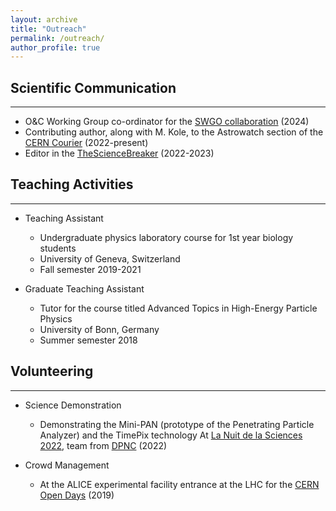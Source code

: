 ```yaml
---
layout: archive
title: "Outreach"
permalink: /outreach/
author_profile: true
---
```


## Scientific Communication
------
* O&C Working Group co-ordinator for the [SWGO collaboration](https://www.swgo.org/SWGOWiki/doku.php?id=collaboration) (2024)
* Contributing author, along with M. Kole, to the Astrowatch section of the [CERN Courier](https://cerncourier.com) (2022-present)
* Editor in the [TheScienceBreaker](https://thesciencebreaker.org) (2022-2023)

## Teaching Activities
------
* Teaching Assistant
	* Undergraduate physics laboratory course for 1st year biology students
	* University of Geneva, Switzerland
	* Fall semester 2019-2021

* Graduate Teaching Assistant
	* Tutor for the course titled Advanced Topics in High-Energy Particle Physics
	* University of Bonn, Germany
	* Summer semester 2018


## Volunteering
------
* Science Demonstration
	* Demonstrating the Mini-PAN (prototype of the Penetrating Particle Analyzer) and the TimePix technology At [La Nuit de la Sciences 2022](http://institutions.ville-geneve.ch/fr/mhn/votre-visite/musee-dhistoire-des-sciences/evenements/nuit-de-la-science/), team from [DPNC](https://www.unige.ch/dpnc/en/) (2022)

* Crowd Management
	* At the ALICE experimental facility entrance at the LHC for the [CERN Open Days](https://opendays.cern/) (2019)


